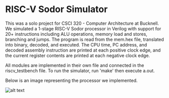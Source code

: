 # RISC-V Sodor Simulator

This was a solo project for CSCI 320 - Computer Architecture at Bucknell. We simulated a 1-stage RISC-V Sodor processor in Verilog with support for 20+ instructions including ALU operations, memory load and stores, branching and jumps. The program is read from the mem.hex file, translated into binary, decoded, and executed. The CPU time, PC address, and decoded assembly instruction are printed at each positive clock edge, and the current register contents are printed at each negative clock edge.

All modules are implemented in their own file and connected in the riscv_testbench file. To run the simulator, run 'make' then execute a.out.

Below is an image representing the processor we implemented.

![alt text](https://i.imgur.com/auD2Lul.png)
